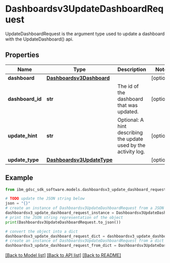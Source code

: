 # Dashboardsv3UpdateDashboardRequest

UpdateDashboardRequest is the argument type used to update a dashboard with the UpdateDashboard() api.

## Properties

Name | Type | Description | Notes
------------ | ------------- | ------------- | -------------
**dashboard** | [**Dashboardsv3Dashboard**](Dashboardsv3Dashboard.md) |  | [optional] 
**dashboard_id** | **str** | The id of the dashboard that was updated. | [optional] 
**update_hint** | **str** | Optional: A hint describing the update used by the activity log. | [optional] 
**update_type** | [**Dashboardsv3UpdateType**](Dashboardsv3UpdateType.md) |  | [optional] 

## Example

```python
from ibm_gdsc_sdk_software.models.dashboardsv3_update_dashboard_request import Dashboardsv3UpdateDashboardRequest

# TODO update the JSON string below
json = "{}"
# create an instance of Dashboardsv3UpdateDashboardRequest from a JSON string
dashboardsv3_update_dashboard_request_instance = Dashboardsv3UpdateDashboardRequest.from_json(json)
# print the JSON string representation of the object
print(Dashboardsv3UpdateDashboardRequest.to_json())

# convert the object into a dict
dashboardsv3_update_dashboard_request_dict = dashboardsv3_update_dashboard_request_instance.to_dict()
# create an instance of Dashboardsv3UpdateDashboardRequest from a dict
dashboardsv3_update_dashboard_request_from_dict = Dashboardsv3UpdateDashboardRequest.from_dict(dashboardsv3_update_dashboard_request_dict)
```
[[Back to Model list]](../README.md#documentation-for-models) [[Back to API list]](../README.md#documentation-for-api-endpoints) [[Back to README]](../README.md)


